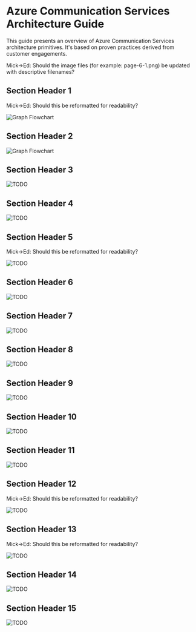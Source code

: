 # Azure Communication Services Architecture Guide

This guide presents an overview of Azure Communication Services architecture primitives. It's based on proven practices derived from customer engagements.

Mick->Ed: Should the image files (for example: page-6-1.png) be updated with descriptive filenames?


## Section Header 1
Mick->Ed: Should this be reformatted for readability?

![Graph Flowchart](./media/acs-graph-flowchart.png)

## Section Header 2

![Graph Flowchart](./media/acs-router-job-submission.png)

## Section Header 3

![TODO](./media/acs-router-match-job-to-worker.png)

## Section Header 4

![TODO](./media/acs-router-worker-registration.png)

## Section Header 5
Mick->Ed: Should this be reformatted for readability?

![TODO](./media/event-cycle.png)

## Section Header 6

![TODO](./media/events.png)

## Section Header 7

![TODO](./media/page-6-1.png)

## Section Header 8

![TODO](./media/page-6-2.png)

## Section Header 9

![TODO](./media/page-9.png)

## Section Header 10

![TODO](./media/page-11.png)

## Section Header 11

![TODO](./media/page-12-1.png)

## Section Header 12
Mick->Ed: Should this be reformatted for readability?

![TODO](./media/page-12-2.png)

## Section Header 13
Mick->Ed: Should this be reformatted for readability?

![TODO](./media/page-13.png)

## Section Header 14

![TODO](./media/sip.png)

## Section Header 15

![TODO](./media/virtual-visits.png)

